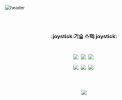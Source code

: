 
![header](https://capsule-render.vercel.app/api?text=Jawon&type=Rounded&color=f4bbbb&height=200)

<br/>
<br/>

<h3 align="center">:joystick:기술 스택:joystick:</h3>
<br/>
<p align="center">
  <img src="https://img.shields.io/badge/JavaScript-F9FF33?style=flat-square&logo=Javascript&logoColor=black"/>&nbsp;
  <img src="https://img.shields.io/badge/React-33FFF7?style=flat-square&logo=react&logoColor=black"/>&nbsp;
  <img src="https://img.shields.io/badge/TypeScript-3766AB?style=flat-square&logo=TypeScript&logoColor=white"/>&nbsp;
</p>

<p align="center">
  <img src="https://img.shields.io/badge/Vue.js-3CA805?style=flat-square&logo=Vue.js&logoColor=white"/>&nbsp;
  <img src="https://img.shields.io/badge/CSS-053AA8?style=flat-square&logo=css3&logoColor=white"/>&nbsp;
  <img src="https://img.shields.io/badge/StyledComponent-F570DF?style=flat-square&logo=styled-components&logoColor=white"/>&nbsp;
<p>

<br/>
<br/>

<p align="center">
  <img align="center" src="https://github-readme-stats.vercel.app/api?username=appWon&show_icons=true&theme=flag-india"/>
</p>

<br/>
<br/>
